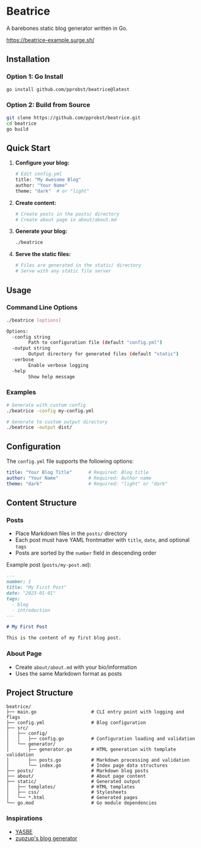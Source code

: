 # Beatrice

A barebones static blog generator written in Go.

https://beatrice-example.surge.sh/

## Installation

### Option 1: Go Install
```bash
go install github.com/pprobst/beatrice@latest
```

### Option 2: Build from Source
```bash
git clone https://github.com/pprobst/beatrice.git
cd beatrice
go build
```

## Quick Start

1. **Configure your blog:**
   ```bash
   # Edit config.yml
   title: "My Awesome Blog"
   author: "Your Name"
   theme: "dark"  # or "light"
   ```

2. **Create content:**
   ```bash
   # Create posts in the posts/ directory
   # Create about page in about/about.md
   ```

3. **Generate your blog:**
   ```bash
   ./beatrice
   ```

4. **Serve the static files:**
   ```bash
   # Files are generated in the static/ directory
   # Serve with any static file server
   ```

## Usage

### Command Line Options

```bash
./beatrice [options]

Options:
  -config string
        Path to configuration file (default "config.yml")
  -output string
        Output directory for generated files (default "static")
  -verbose
        Enable verbose logging
  -help
        Show help message
```

### Examples

```bash
# Generate with custom config
./beatrice -config my-config.yml

# Generate to custom output directory
./beatrice -output dist/
```

## Configuration

The `config.yml` file supports the following options:

```yaml
title: "Your Blog Title"      # Required: Blog title
author: "Your Name"           # Required: Author name
theme: "dark"                 # Required: "light" or "dark"
```

## Content Structure

### Posts
- Place Markdown files in the `posts/` directory
- Each post must have YAML frontmatter with `title`, `date`, and optional `tags`
- Posts are sorted by the `number` field in descending order

Example post (`posts/my-post.md`):
```markdown
---
number: 1
title: "My First Post"
date: "2023-01-01"
tags:
  - blog
  - introduction
---

# My First Post

This is the content of my first blog post.
```

### About Page
- Create `about/about.md` with your bio/information
- Uses the same Markdown format as posts

## Project Structure

```
beatrice/
├── main.go                    # CLI entry point with logging and flags
├── config.yml                 # Blog configuration
├── src/
│   ├── config/
│   │   ├── config.go          # Configuration loading and validation
│   └── generator/
│       ├── generator.go       # HTML generation with template validation
│       ├── posts.go           # Markdown processing and validation
│       └── index.go           # Index page data structures
├── posts/                     # Markdown blog posts
├── about/                     # About page content
├── static/                    # Generated output
│   ├── templates/             # HTML templates
│   ├── css/                   # Stylesheets
│   └── *.html                 # Generated pages
└── go.mod                     # Go module dependencies
```

### Inspirations
- [YASBE](https://github.com/underr/yasbe/)
- [zupzup's blog generator](https://github.com/zupzup/blog-generator)
